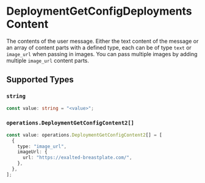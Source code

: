 # DeploymentGetConfigDeploymentsContent

The contents of the user message. Either the text content of the message or an array of content parts with a defined type, each can be of type `text` or `image_url` when passing in images. You can pass multiple images by adding multiple `image_url` content parts. 


## Supported Types

### `string`

```typescript
const value: string = "<value>";
```

### `operations.DeploymentGetConfigContent2[]`

```typescript
const value: operations.DeploymentGetConfigContent2[] = [
  {
    type: "image_url",
    imageUrl: {
      url: "https://exalted-breastplate.com/",
    },
  },
];
```

